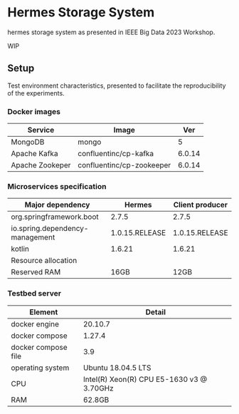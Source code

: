 # Hermes Storage System
hermes storage system as presented in IEEE Big Data 2023 Workshop.

WIP
## Setup
Test environment characteristics, presented to facilitate the reproducibility of the experiments.
### Docker images
| Service         | Image                     | Ver    |
|-----------------|---------------------------|--------|
| MongoDB         | mongo                     | 5      |
| Apache Kafka    | confluentinc/cp-kafka     | 6.0.14 |
| Apache Zookeper | confluentinc/cp-zookeeper | 6.0.14 |

### Microservices specification
| Major dependency                | Hermes         | Client producer |
|---------------------------------|----------------|-----------------|
| org.springframework.boot        | 2.7.5          | 2.7.5           |
| io.spring.dependency-management | 1.0.15.RELEASE | 1.0.15.RELEASE  |
| kotlin                          | 1.6.21         | 1.6.21          |
| Resource allocation             |                |                 |
| Reserved RAM                    | 16GB           | 12GB            |

### Testbed server
| Element             | Detail                                    |
|---------------------|-------------------------------------------|
| docker engine       | 20.10.7                                   |
| docker compose      | 1.27.4                                    |
| docker compose file | 3.9                                       |
| operating system    | Ubuntu 18.04.5 LTS                        |
| CPU                 | Intel(R) Xeon(R) CPU E5-1630 v3 @ 3.70GHz |
| RAM                 | 62.8GB                                    |
